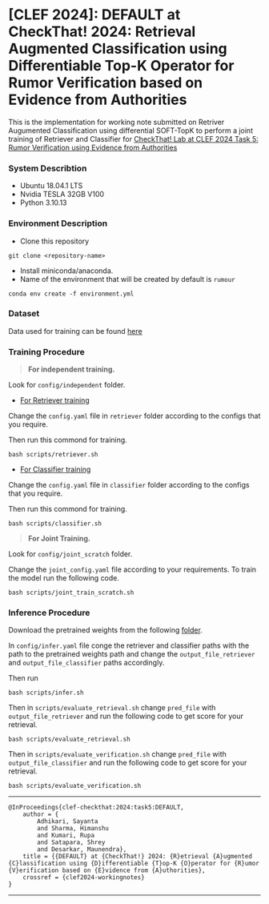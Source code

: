 # [CLEF 2024]: DEFAULT at CheckThat! 2024: Retrieval Augmented Classification using Differentiable Top-K Operator for Rumor Verification based on Evidence from Authorities

This is the implementation for working note submitted on Retriver Augumented Classification using differential SOFT-TopK to perform a joint training of Retriever and Classifier for [ CheckThat! Lab at CLEF 2024 Task 5: Rumor Verification using Evidence from Authorities](https://checkthat.gitlab.io/clef2024/task5/)

### System Describtion

- Ubuntu 18.04.1 LTS
- Nvidia TESLA 32GB V100
- Python 3.10.13

### Environment Description

- Clone this repository
```
git clone <repository-name>
```
- Install miniconda/anaconda.
- Name of the environment that will be created by default is `rumour`
```
conda env create -f environment.yml
```

### Dataset 

Data used for training can be found [here](https://gitlab.com/checkthat_lab/clef2024-checkthat-lab/-/tree/main/task5/data)

### Training Procedure

> **For independent training.**

Look for `config/independent` folder.
- <u>For Retriever training</u> 

Change the `config.yaml` file in `retriever` folder according to the configs that you require.

Then run this commond for training.
```
bash scripts/retriever.sh
```
- <u>For Classifier training</u>

Change the `config.yaml` file in `classifier` folder according to the configs that you require.

Then run this commond for training.
```
bash scripts/classifier.sh
```

> **For Joint Training.**

Look for `config/joint_scratch` folder.

Change the `joint_config.yaml` file according to your requirements.
To train the model run the following code.

```
bash scripts/joint_train_scratch.sh
```

### Inference Procedure

Download the pretrained weights from the following [folder](https://drive.google.com/drive/folders/1xhuj7JfJRKZ8FCo20Bz2Ag3Go3j97oI0?usp=drive_link). 

In `config/infer.yaml` file conge the retriever and classifier paths with the path to the pretrained weights path and change the `output_file_retriever` and `output_file_classifier` paths accordingly.

Then run
```
bash scripts/infer.sh
```

Then in `scripts/evaluate_retrieval.sh` change `pred_file` with `output_file_retriever` and run the following code to get score for your retrieval.
```
bash scripts/evaluate_retrieval.sh
```

Then in `scripts/evaluate_verification.sh` change `pred_file` with `output_file_classifier` and run the following code to get score for your retrieval. 
```
bash scripts/evaluate_verification.sh
```

---

```
@InProceedings{clef-checkthat:2024:task5:DEFAULT,
	author = {
		Adhikari, Sayanta
		and Sharma, Himanshu
		and Kumari, Rupa
		and Satapara, Shrey
		and Desarkar, Maunendra},
	title = {{DEFAULT} at {CheckThat!} 2024: {R}etrieval {A}ugmented {C}lassification using {D}ifferentiable {T}op-K {O}perator for {R}umor {V}erification based on {E}vidence from {A}uthorities},
	crossref = {clef2024-workingnotes}
}
```
---
